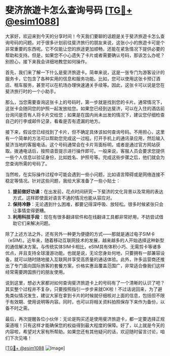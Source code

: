 # 斐济旅遊卡怎么查询号码 [[TG💪+ @esim1088](https://t.me/s/esim1088)]

大家好，欢迎来到今天的分享时间！今天我们要聊的话题是关于斐济旅遊卡怎么查询号码的问题。对于很多计划前往斐济旅行的朋友来说，这张小小的旅遊卡可是个非常重要的东西呢。它不仅能让您的旅途更加顺畅，还能在紧急情况下提供必要的帮助和支持。但是，如果您不小心遗失了卡片或者需要确认号码，那该怎么办呢？别担心，接下来我会详细地教您如何操作。

首先，我们来了解一下什么是斐济旅遊卡。简单来说，这是一张专门为游客设计的服务卡，它包含了各种实用的信息和服务功能。比如，您可以使用这张卡预订酒店、租车服务，甚至可以在机场办理快速通关手续等。因此，这张卡可以说是您在斐济旅行时的一个小助手。

那么，当您需要查询这张卡上的号码时，第一步就是找到您的卡片。通常情况下，这张卡会随同您的护照一起发放给您。如果您已经到达斐济，可以在入住的酒店前台询问是否有人将卡片交给您；如果是在国内尚未出发的情况下，建议您仔细检查自己的行李或邮件记录，看看是否有遗漏的地方。

接下来，假设您已经找到了卡片，但不确定具体该如何查询号码。不用担心，这里有一个简单的方法可以帮助您完成这一过程。打开手机上的通讯录应用，然后输入斐济当地的客服电话。这个号码通常会在卡片背面标明，或者是通过官方网站获取。拨通电话后，按照语音提示进行操作即可。一般来说，客服人员会要求您提供一些个人信息以验证身份，比如姓名、护照号等。完成这些步骤之后，他们就会为您查询所需的号码了。

当然啦，在实际操作过程中可能会遇到一些小问题，比如语言障碍或是网络连接不稳定等情况。针对这些问题，我给大家准备了一些小贴士：

1. **提前做好功课**：在出发前，花点时间研究一下斐济的文化背景以及常用的表达方式，这样即使面对语言不通的情况也能从容应对。
2. **保持冷静**：无论遇到什么困难，都要记得深呼吸、放轻松。很多时候紧张只会让事情变得更糟。
3. **利用科技手段**：现在有很多翻译软件和在线翻译工具都非常好用，不妨尝试借助它们来解决问题。

除了上述方法之外，还有另外一种更为便捷的方式——那就是通过电子SIM卡（eSIM）。近年来，随着移动互联网技术的发展，越来越多的人开始选择这种新型的通信解决方案。与传统实体SIM卡相比，eSIM具有体积小巧、无需剪卡等诸多优点，并且支持全球漫游功能。也就是说，无论您身处何地，只要拥有一部兼容设备，就可以随时随地接入互联网并享受高质量的通话体验。此外，许多运营商还推出了专门面向国际旅客的套餐方案，价格实惠且覆盖范围广，非常适合像我们这样经常需要跨国旅行的朋友使用。

说到这里，想必大家都对如何查询斐济旅遊卡上的号码有了一个清晰的认识了吧？其实整个过程并不复杂，只要按照指引一步步来就OK啦！不过话说回来，为了避免类似情况发生，建议大家在拿到卡片的时候就仔细核对上面的信息，包括但不限于有效期、使用说明等内容。同时，也可以将相关资料拍照保存下来作为备份，以备不时之需。

最后，再次提醒各位小伙伴：无论是购买还是使用斐济旅遊卡，都一定要选择正规渠道哦！只有这样才能确保您的权益得到最大程度的保障。好了，以上就是今天的内容啦，希望对大家有所帮助。如果您还有其他疑问的话，欢迎随时留言讨论，咱们下次见咯！

[[TG💪+ @esim1088](https://t.me/s/esim1088) ![Image](https://i.postimg.cc/4NQfJmqS/Snipaste-2025-05-13-00-14-12.png)]